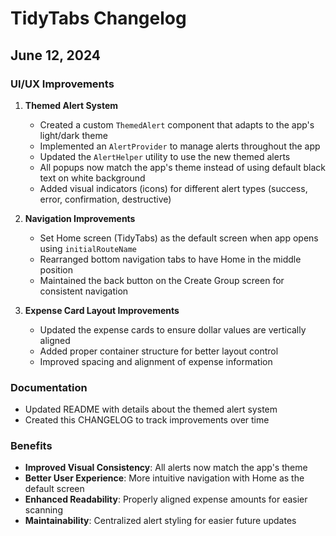 # TidyTabs Changelog

## June 12, 2024

### UI/UX Improvements

1. **Themed Alert System**
   - Created a custom `ThemedAlert` component that adapts to the app's light/dark theme
   - Implemented an `AlertProvider` to manage alerts throughout the app
   - Updated the `AlertHelper` utility to use the new themed alerts
   - All popups now match the app's theme instead of using default black text on white background
   - Added visual indicators (icons) for different alert types (success, error, confirmation, destructive)

2. **Navigation Improvements**
   - Set Home screen (TidyTabs) as the default screen when app opens using `initialRouteName`
   - Rearranged bottom navigation tabs to have Home in the middle position
   - Maintained the back button on the Create Group screen for consistent navigation

3. **Expense Card Layout Improvements**
   - Updated the expense cards to ensure dollar values are vertically aligned
   - Added proper container structure for better layout control
   - Improved spacing and alignment of expense information

### Documentation

- Updated README with details about the themed alert system
- Created this CHANGELOG to track improvements over time

### Benefits

- **Improved Visual Consistency**: All alerts now match the app's theme
- **Better User Experience**: More intuitive navigation with Home as the default screen
- **Enhanced Readability**: Properly aligned expense amounts for easier scanning
- **Maintainability**: Centralized alert styling for easier future updates 